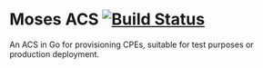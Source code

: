 # Moses ACS [![Build Status](https://travis-ci.org/lucacervasio/mosesacs.svg?branch=master)](https://travis-ci.org/lucacervasio/mosesacs)

An ACS in Go for provisioning CPEs, suitable for test purposes or production deployment.


